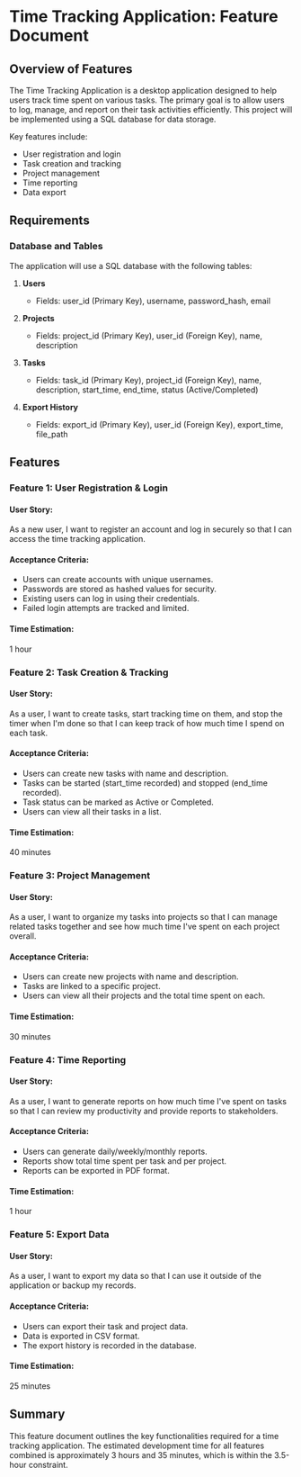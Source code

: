 # Time Tracking Application: Feature Document

## Overview of Features

The Time Tracking Application is a desktop application designed to help users track time spent on various tasks. The primary goal is to allow users to log, manage, and report on their task activities efficiently. This project will be implemented using a SQL database for data storage.

Key features include:
- User registration and login
- Task creation and tracking
- Project management
- Time reporting
- Data export

## Requirements

### Database and Tables

The application will use a SQL database with the following tables:

1. **Users**
   - Fields: user_id (Primary Key), username, password_hash, email

2. **Projects**
   - Fields: project_id (Primary Key), user_id (Foreign Key), name, description

3. **Tasks**
   - Fields: task_id (Primary Key), project_id (Foreign Key), name, description, start_time, end_time, status (Active/Completed)

4. **Export History**
   - Fields: export_id (Primary Key), user_id (Foreign Key), export_time, file_path

## Features

### Feature 1: User Registration & Login
#### User Story:
As a new user, I want to register an account and log in securely so that I can access the time tracking application.

#### Acceptance Criteria:
- Users can create accounts with unique usernames.
- Passwords are stored as hashed values for security.
- Existing users can log in using their credentials.
- Failed login attempts are tracked and limited.

#### Time Estimation:
1 hour

### Feature 2: Task Creation & Tracking
#### User Story:
As a user, I want to create tasks, start tracking time on them, and stop the timer when I'm done so that I can keep track of how much time I spend on each task.

#### Acceptance Criteria:
- Users can create new tasks with name and description.
- Tasks can be started (start_time recorded) and stopped (end_time recorded).
- Task status can be marked as Active or Completed.
- Users can view all their tasks in a list.

#### Time Estimation:
40 minutes

### Feature 3: Project Management
#### User Story:
As a user, I want to organize my tasks into projects so that I can manage related tasks together and see how much time I've spent on each project overall.

#### Acceptance Criteria:
- Users can create new projects with name and description.
- Tasks are linked to a specific project.
- Users can view all their projects and the total time spent on each.

#### Time Estimation:
30 minutes

### Feature 4: Time Reporting
#### User Story:
As a user, I want to generate reports on how much time I've spent on tasks so that I can review my productivity and provide reports to stakeholders.

#### Acceptance Criteria:
- Users can generate daily/weekly/monthly reports.
- Reports show total time spent per task and per project.
- Reports can be exported in PDF format.

#### Time Estimation:
1 hour

### Feature 5: Export Data
#### User Story:
As a user, I want to export my data so that I can use it outside of the application or backup my records.

#### Acceptance Criteria:
- Users can export their task and project data.
- Data is exported in CSV format.
- The export history is recorded in the database.

#### Time Estimation:
25 minutes

## Summary
This feature document outlines the key functionalities required for a time tracking application. The estimated development time for all features combined is approximately 3 hours and 35 minutes, which is within the 3.5-hour constraint.
